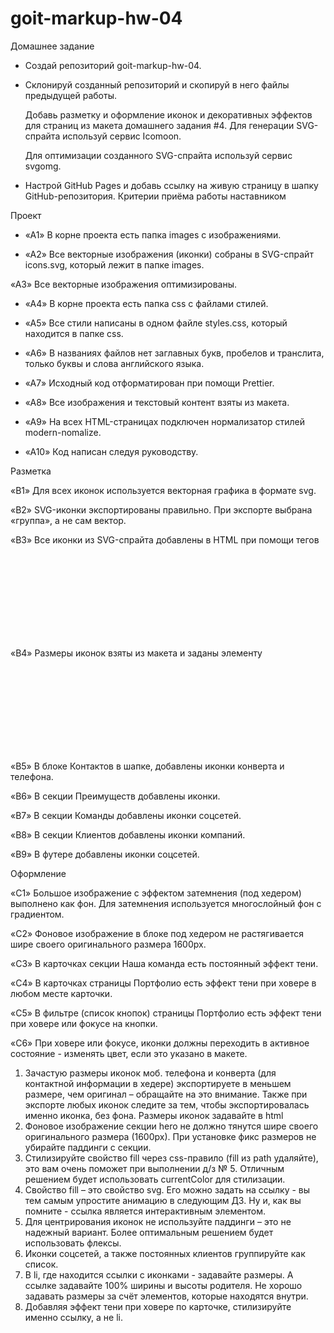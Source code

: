 # goit-markup-hw-04

Домашнее задание

- Создай репозиторий goit-markup-hw-04.
- Склонируй созданный репозиторий и скопируй в него файлы предыдущей работы.

  Добавь разметку и оформление иконок и декоративных эффектов для страниц из
  макета домашнего задания #4. Для генерации SVG-спрайта используй сервис
  Icomoon.

  Для оптимизации созданного SVG-спрайта используй сервис svgomg.

- Настрой GitHub Pages и добавь ссылку на живую страницу в шапку
  GitHub-репозитория. Критерии приёма работы наставником

Проект

- «A1» В корне проекта есть папка images с изображениями.

- «A2» Все векторные изображения (иконки) собраны в SVG-спрайт icons.svg,
  который лежит в папке images.

«A3» Все векторные изображения оптимизированы.

- «A4» В корне проекта есть папка css с файлами стилей.

- «A5» Все стили написаны в одном файле styles.css, который находится в папке
  css.

- «A6» В названиях файлов нет заглавных букв, пробелов и транслита, только буквы
  и слова английского языка.

- «A7» Исходный код отформатирован при помощи Prettier.

- «A8» Все изображения и текстовый контент взяты из макета.

- «A9» На всех HTML-страницах подключен нормализатор стилей modern-nomalize.

- «A10» Код написан следуя руководству.

Разметка

«B1» Для всех иконок используется векторная графика в формате svg.

«B2» SVG-иконки экспортированы правильно. При экспорте выбрана «группа», а не
сам вектор.

«B3» Все иконки из SVG-спрайта добавлены в HTML при помощи тегов <svg> и <use>

«B4» Размеры иконок взяты из макета и заданы элементу <svg> в HTML-файле.

«B5» В блоке Контактов в шапке, добавлены иконки конверта и телефона.

«B6» В секции Преимуществ добавлены иконки.

«B7» В секции Команды добавлены иконки соцсетей.

«B8» В секции Клиентов добавлены иконки компаний.

«B9» В футере добавлены иконки соцсетей.

Оформление

«C1» Большое изображение с эффектом затемнения (под хедером) выполнено как фон.
Для затемнения используется многослойный фон с градиентом.

«C2» Фоновое изображение в блоке под хедером не растягивается шире своего
оригинального размера 1600рх.

«C3» В карточках секции Наша команда есть постоянный эффект тени.

«C4» В карточках страницы Портфолио есть эффект тени при ховере в любом месте
карточки.

«C5» В фильтре (список кнопок) страницы Портфолио есть эффект тени при ховере
или фокусе на кнопки.

«C6» При ховере или фокусе, иконки должны переходить в активное состояние -
изменять цвет, если это указано в макете.

1. Зачастую размеры иконок моб. телефона и конверта (для контактной информации в
   хедере) экспортируете в меньшем размере, чем оригинал – обращайте на это
   внимание. Также при экспорте любых иконок следите за тем, чтобы
   экспортировалась именно иконка, без фона. Размеры иконок задавайте в html
2. Фоновое изображение секции hero не должно тянутся шире своего оригинального
   размера (1600рх). При установке фикс размеров не убирайте паддинги с секции.
3. Стилизируйте свойство fill через css-правило (fill из path удаляйте), это вам
   очень поможет при выполнении д/з № 5. Отличным решением будет использовать
   currentColor для стилизации.
4. Свойство fill – это свойство svg. Его можно задать на ссылку - вы тем самым
   упростите анимацию в следующим ДЗ. Ну и, как вы помните - ссылка является
   интерактивным элементом.
5. Для центрирования иконок не используйте паддинги – это не надежный вариант.
   Более оптимальным решением будет использовать флексы.
6. Иконки соцсетей, а также постоянных клиентов группируйте как список.
7. В li, где находится ссылки с иконками - задавайте размеры. А ссылке задавайте
   100% ширины и высоты родителя. Не хорошо задавать размеры за счёт элементов,
   которые находятся внутри.
8. Добавляя эффект тени при ховере по карточке, стилизируйте именно ссылку, а не
   li.
